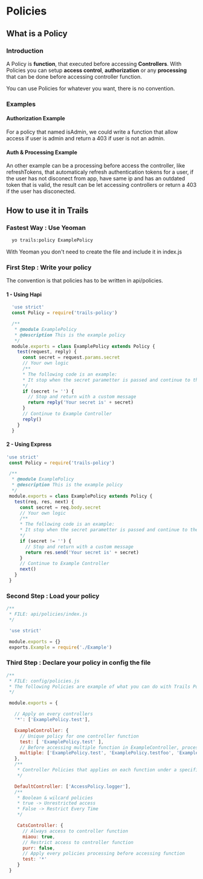 # Policies



## What is a Policy

### Introduction
A Policy is <strong>function</strong>, that executed before accessing <strong>Controllers</strong>.
With Policies you can setup <strong>access control</strong>, <strong>authorization</strong> or any <strong>processing</strong> that can be done before accessing controller function.

You can use Policies for whatever you want, there is no convention.

### Examples

#### Authorization Example

For a policy that named isAdmin, we could write a function that allow access if user is admin and return a 403 if user is not an admin.

#### Auth & Processing Example

An other example can be a processing before access the controller, like refreshTokens, that automaticaly refresh authentication tokens for a user, if the user has not disconect from app, have same ip and has an outdated token that is valid, the result can be let accessing controllers or return a 403 if the user has disconected.    

## How to use it in Trails

### Fastest Way : Use Yeoman

```Bash
  yo trails:policy ExamplePolicy
```

With Yeoman you don't need to create the file and include it in index.js

### First Step : Write your policy

The convention is that policies has to be written in api/policies.

#### 1 - Using Hapi

```JavaScript
  'use strict'
  const Policy = require('trails-policy')

  /**
   * @module ExamplePolicy
   * @description This is the example policy
   */
  module.exports = class ExamplePolicy extends Policy {
    test(request, reply) {
      const secret = request.params.secret
      // Your own logic
      /**
      * The following code is an example:
      * It stop when the secret parametter is passed and continue to the Controller when there is no secret parametter.
      */
      if (secret != '') {
        // Stop and return with a custom message
        return reply('Your secret is' + secret)
      }
      // Continue to Example Controller
      reply()
    }
  }
```

#### 2 - Using Express

```JavaScript
'use strict'
 const Policy = require('trails-policy')

 /**
  * @module ExamplePolicy
  * @description This is the example policy
  */
 module.exports = class ExamplePolicy extends Policy {
   test(req, res, next) {
     const secret = req.body.secret
     // Your own logic
     /**
     * The following code is an example:
     * It stop when the secret parametter is passed and continue to the Controller when there is no secret parametter.
     */
     if (secret != '') {
       // Stop and return with a custom message
       return res.send('Your secret is' + secret)
     }
     // Continue to Example Controller
     next()
   }
 }
```
### Second Step : Load your policy

```JavaScript
/**
 * FILE: api/policies/index.js
 */

 'use strict'

 module.exports = {}
 exports.Example = require('./Example')

```

### Third Step : Declare your policy in config the file

```JavaScript
/**
 * FILE: config/policies.js
 * The following Policies are example of what you can do with Trails Policies
 */

 module.exports = {

   // Apply on every controllers
   '*': ['ExamplePolicy.test'],

   ExampleController: {
     // Unique policy for one controller function
     test: [ 'ExamplePolicy.test' ],
     // Before accessing multiple function in ExampleController, processing multiple policies example:
     multiple: ['ExamplePolicy.test', 'ExamplePolicy.testfoo', 'ExamplePolicy.testbar'],
   },
   /**
    * Controller Policies that applies on each function under a specific controller
    */

   DefaultController: ['AccessPolicy.logger'],
   /**
    * Boolean & wilcard policies
    * true -> Unrestricted access
    * False -> Restrict Every Time
    */

    CatsController: {
      // Always access to controller function
      miaou: true,
      // Restrict access to controller function
      purr: false,
      // Apply every policies processing before accessing function
      test: '*'
    }
 }
```
